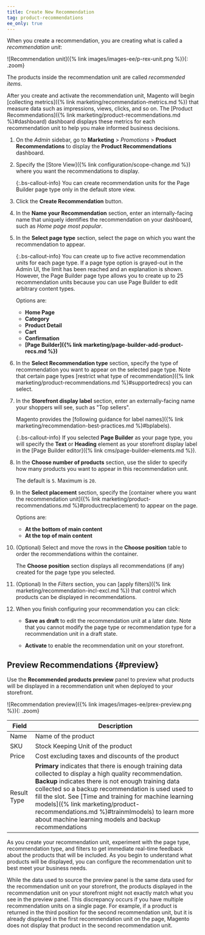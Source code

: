 ```yaml
---
title: Create New Recommendation
tag: product-recommendations
ee_only: true
---
```


When you create a recommendation, you are creating what is called a *recommendation unit*:

   ![Recommendation unit]({% link images/images-ee/p-rex-unit.png %}){: .zoom}

The products inside the recommendation unit are called *recommended items*.

After you create and activate the recommendation unit, Magento will begin [collecting metrics]({% link marketing/recommendation-metrics.md %}) that measure data such as impressions, views, clicks, and so on. The [Product Recommendations]({% link marketing/product-recommendations.md %}#dashboard) dashboard displays these metrics for each recommendation unit to help you make informed business decisions.

1. On the _Admin_ sidebar, go to **Marketing** > _Promotions_ > **Product Recommendations** to display the **Product Recommendations** dashboard.

1. Specify the [Store View]({% link configuration/scope-change.md %}) where you want the recommendations to display.

   {:.bs-callout-info}
   You can create recommendation units for the Page Builder page type only in the default store view.

1. Click the **Create Recommendation** button.

1. In the **Name your Recommendation** section, enter an internally-facing name that uniquely identifies the recommendation on your dashboard, such as *Home page most popular*.

1. In the **Select page type** section, select the page on which you want the recommendation to appear.

   {:.bs-callout-info}
   You can create up to five active recommendation units for each page type. If a page type option is grayed-out in the Admin UI, the limit has been reached and an explanation is shown. However, the Page Builder page type allows you to create up to 25 recommendation units because you can use Page Builder to edit arbitrary content types.

   Options are:
   - **Home Page**
   - **Category**
   - **Product Detail**
   - **Cart**
   - **Confirmation**
   - **[Page Builder]({% link marketing/page-builder-add-product-recs.md %})**

1. In the **Select Recommendation type** section, specify the type of recommendation you want to appear on the selected page type. Note that certain page types [restrict what type of recommendation]({% link marketing/product-recommendations.md %}#supportedrecs) you can select.

1. In the **Storefront display label** section, enter an externally-facing name your shoppers will see, such as "Top sellers".

   Magento provides the [following guidance for label names]({% link marketing/recommendation-best-practices.md %}#bplabels).

   {:.bs-callout-info}
   If you selected **Page Builder** as your page type, you will specify the **Text** or **Heading** element as your storefront display label in the [Page Builder editor]({% link cms/page-builder-elements.md %}).

1. In the **Choose number of products** section, use the slider to specify how many products you want to appear in this recommendation unit.

   The default is `5`. Maximum is `20`.

1. In the **Select placement** section, specify the [container where you want the recommendation unit]({% link marketing/product-recommendations.md %}#productrecplacement) to appear on the page.

   Options are:
   - **At the bottom of main content**
   - **At the top of main content**

1. (Optional) Select and move the rows in the **Choose position** table to order the recommendations within the container.

   The **Choose position** section displays all recommendations (if any) created for the page type you selected.

1. (Optional) In the _Filters_ section, you can [apply filters]({% link marketing/recommendation-incl-excl.md %}) that control which products can be displayed in recommendations.

1. When you finish configuring your recommendation you can click:

    - **Save as draft** to edit the recommendation unit at a later date. Note that you cannot modify the page type or recommendation type for a recommendation unit in a draft state.

    - **Activate** to enable the recommendation unit on your storefront.

## Preview Recommendations {#preview}

Use the **Recommended products preview** panel to preview what products will be displayed in a recommendation unit when deployed to your storefront.

![Recommendation preview]({% link images/images-ee/prex-preview.png %}){: .zoom}

|Field|Description|
|---|---|
|Name|Name of the product|
|SKU|Stock Keeping Unit of the product|
|Price|Cost excluding taxes and discounts of the product|
|Result Type|**Primary** indicates that there is enough training data collected to display a high quality recommendation. **Backup** indicates there is not enough training data collected so a backup recommendation is used used to fill the slot. See [Time and training for machine learning models]({% link marketing/product-recommendations.md %}#trainmlmodels) to learn more about machine learning models and backup recommendations|

As you create your recommendation unit, experiment with the page type, recommendation type, and filters to get immediate real-time feedback about the products that will be included. As you begin to understand what products will be displayed, you can configure the recommendation unit to best meet your business needs.

While the data used to source the preview panel is the same data used for the recommendation unit on your storefront, the products displayed in the recommendation unit on your storefront might not exactly match what you see in the preview panel. This discrepancy occurs if you have multiple recommendation units on a single page. For example, if a product is returned in the third position for the second recommendation unit, but it is already displayed in the first recommendation unit on the page, Magento does not display that product in the second recommendation unit.
